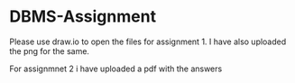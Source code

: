 # DBMS-Assignment

Please use draw.io to open the files for assignment 1. I have also uploaded the png for the same.

For assignmnet 2 i have uploaded a pdf with the answers
